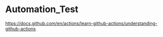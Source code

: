 # Automation_Test

https://docs.github.com/en/actions/learn-github-actions/understanding-github-actions